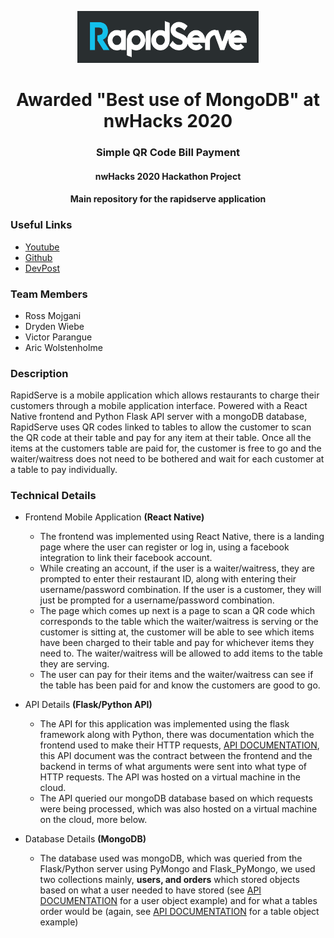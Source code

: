 <p align="center">
  <img width=290 height=83 src="rapidserve-frontend/RapidServe/images/logo.png" />
</p>
<h1 align="center">Awarded "Best use of MongoDB" at nwHacks 2020</h1>
<h3 align="center">Simple QR Code Bill Payment</h3>
<h4 align="center">nwHacks 2020 Hackathon Project</h4>
<h4 align="center">Main repository for the rapidserve application</h4>

### Useful Links
* [Youtube](https://www.youtube.com/watch?v=YLxv5BzWScw&feature=youtu.be)
* [Github](https://github.com/rossmojgani/rapidserve)
* [DevPost](https://devpost.com/software/rapidserve-g1skzh)

### Team Members
* Ross Mojgani
* Dryden Wiebe
* Victor Parangue
* Aric Wolstenholme

### Description

RapidServe is a mobile application which allows restaurants to charge
their customers through a mobile application interface. Powered
with a React Native frontend and Python Flask API server with a
mongoDB database, RapidServe uses QR codes linked to tables to
allow the customer to scan the QR code at their table and pay for
any item at their table. Once all the items at the customers table
are paid for, the customer is free to go and the waiter/waitress
does not need to be bothered and wait for each customer at a
table to pay individually.

### Technical Details

* Frontend Mobile Application **(React Native)**
  * The frontend was implemented using React Native, there is a 
  landing page where the user can register or log in, using a
  facebook integration to link their facebook account.
  * While creating an account, if the user is a waiter/waitress, they are prompted
  to enter their restaurant ID, along with entering their username/password
  combination. If the user is a customer, they will just be prompted for
  a username/password combination. 
  * The page which comes up next is a page to scan a QR code which corresponds
  to the table which the waiter/waitress is serving or the customer is sitting at,
  the customer will be able to see which items have been charged to their table
  and pay for whichever items they need to. The waiter/waitress will be allowed
  to add items to the table they are serving.
  * The user can pay for their items and the waiter/waitress can see if the table
  has been paid for and know the customers are good to go.

* API Details **(Flask/Python API)**
  * The API for this application was implemented using the flask framework
  along with Python, there was documentation which the frontend used to
  make their HTTP requests, [API DOCUMENTATION](https://github.com/rossmojgani/rapidserve/blob/master/API.md),
  this API document was the contract between the frontend and the backend in
  terms of what arguments were sent into what type of HTTP requests. The API
  was hosted on a virtual machine in the cloud.
  * The API queried our mongoDB database based on which requests were being
  processed, which was also hosted on a virtual machine on the cloud, more below.

* Database Details **(MongoDB)**
  * The database used was mongoDB, which was queried from the Flask/Python
  server using PyMongo and Flask_PyMongo, we used two collections mainly,
  **users, and orders** which stored objects based on what a user needed to
  have stored (see [API DOCUMENTATION](https://github.com/rossmojgani/rapidserve/blob/master/backend/API.md)
  for a user object example) and for what a tables order would be (again, see [API DOCUMENTATION](https://github.com/rossmojgani/rapidserve/blob/master/API.md) for a table
  object example)
 
  
